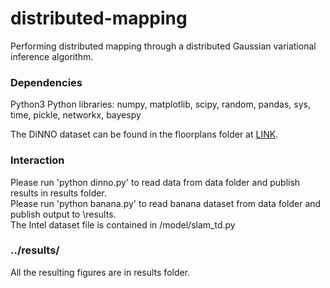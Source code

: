 # distributed-mapping
Performing distributed mapping through a distributed Gaussian variational inference algorithm.

### Dependencies
Python3
Python libraries: numpy, matplotlib, scipy, random, pandas, sys, time, pickle, networkx, bayespy

The DiNNO dataset can be found in the floorplans folder at [LINK](https://github.com/javieryu/nn_distributed_training.git).

### Interaction
Please run 'python dinno.py' to read data from data folder and publish results in results folder.<br />
Please run 'python banana.py' to read banana dataset from data folder and publish output to \results.<br />
The Intel dataset file is contained in /model/slam_td.py
### ../results/
All the resulting figures are in results folder.
